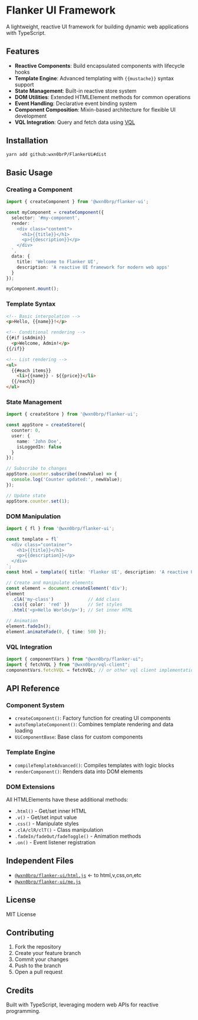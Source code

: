 # Flanker UI Framework

A lightweight, reactive UI framework for building dynamic web applications with TypeScript.

## Features
- **Reactive Components**: Build encapsulated components with lifecycle hooks
- **Template Engine**: Advanced templating with `{{mustache}}` syntax support
- **State Management**: Built-in reactive store system
- **DOM Utilities**: Extended HTMLElement methods for common operations
- **Event Handling**: Declarative event binding system
- **Component Composition**: Mixin-based architecture for flexible UI development
- **VQL Integration**: Query and fetch data using [VQL](https://github.com/wxn0brp/VQL)

## Installation
```bash
yarn add github:wxn0brP/FlankerUi#dist
```

## Basic Usage

### Creating a Component
```ts
import { createComponent } from '@wxn0brp/flanker-ui';

const myComponent = createComponent({
  selector: '#my-component',
  render: `
    <div class="content">
      <h1>{{title}}</h1>
      <p>{{description}}</p>
    </div>
  `,
  data: {
    title: 'Welcome to Flanker UI',
    description: 'A reactive UI framework for modern web apps'
  }
});

myComponent.mount();
```

### Template Syntax
```html
<!-- Basic interpolation -->
<p>Hello, {{name}}!</p>

<!-- Conditional rendering -->
{{#if isAdmin}}
  <p>Welcome, Admin!</p>
{{/if}}

<!-- List rendering -->
<ul>
  {{#each items}}
    <li>{{name}} - ${{price}}</li>
  {{/each}}
</ul>
```

### State Management
```ts
import { createStore } from '@wxn0brp/flanker-ui';

const appStore = createStore({
  counter: 0,
  user: {
    name: 'John Doe',
    isLoggedIn: false
  }
});

// Subscribe to changes
appStore.counter.subscribe((newValue) => {
  console.log('Counter updated:', newValue);
});

// Update state
appStore.counter.set(1);
```

### DOM Manipulation
```ts
import { fl } from '@wxn0brp/flanker-ui';

const template = fl`
  <div class="container">
    <h1>{{title}}</h1>
    <p>{{description}}</p>
  </div>
`;
const html = template({ title: 'Flanker UI', description: 'A reactive UI framework for modern web apps' });

// Create and manipulate elements
const element = document.createElement('div');
element
  .clA('my-class')             // Add class
  .css({ color: 'red' })       // Set styles
  .html('<p>Hello World</p>'); // Set inner HTML

// Animation
element.fadeIn();
element.animateFade(0, { time: 500 });
```

### VQL Integration
```ts
import { componentVars } from "@wxn0brp/flanker-ui";
import { fetchVQL } from "@wxn0brp/vql-client";
componentVars.fetchVQL = fetchVQL; // or other vql client implementation
```

## API Reference
### Component System
- `createComponent()`: Factory function for creating UI components
- `autoTemplateComponent()`: Combines template rendering and data loading
- `UiComponentBase`: Base class for custom components

### Template Engine
- `compileTemplateAdvanced()`: Compiles templates with logic blocks
- `renderComponent()`: Renders data into DOM elements

### DOM Extensions
All HTMLElements have these additional methods:
- `.html()` - Get/set inner HTML
- `.v()` - Get/set input value
- `.css()` - Manipulate styles
- `.clA/clR/clT()` - Class manipulation
- `.fadeIn/fadeOut/fadeToggle()` - Animation methods
- `.on()` - Event listener registration

## Independent Files
- [`@wxn0brp/flanker-ui/html.js`](https://github.com/wxn0brP/FlankerUi/blob/master/src/html.ts) <- to html,v,css,on,etc
- [`@wxn0brp/flanker-ui/me.js`](https://github.com/wxn0brP/FlankerUi/blob/master/src/me.ts)

## License
MIT License

## Contributing
1. Fork the repository
2. Create your feature branch
3. Commit your changes
4. Push to the branch
5. Open a pull request

## Credits
Built with TypeScript, leveraging modern web APIs for reactive programming.